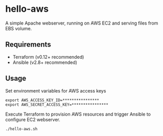 # hello-aws

A simple Apache webserver, running on AWS EC2 and serving files from EBS volume.  

## Requirements
* Terraform (v0.12+ recommended)
* Ansible (v2.8+ recommended)
 
## Usage
Set environment variables for AWS access keys
```
export AWS_ACCESS_KEY_ID=****************
export AWS_SECRET_ACCESS_KEY=****************
```

Execute Terraform to provision AWS resources and trigger Ansible to configure EC2 webserver.
```
./hello-aws.sh
```

